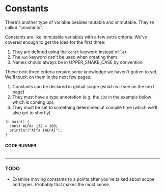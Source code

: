 # Constants

There's another type of variable besides
mutable and immutable. They're called "constants".

Constants are like immutable variables with a
few extra criteria. We've covered enough to
get the idea for the first three:

1. They are defined using the `const` keyword
   instead of `let`
2. The `mut` keyword can't be used when creating them
3. Names should always be in UPPER_SNAKE_CASE
   by convention.

These next three criteria require some knowledge we
haven't gotten to yet, We'll touch on them in the next
few pages.

1. Constants can be declared in global scope (which will
   see on the next page)
2. They must have a type annotation (e.g. the `i32`
   in the example below which is coming up).
3. They must be set to something determined at compile
   time (which we'll also get to shortly)

```rust, noplayground, EXAMPLE1
fn main() {
  const ALFA: i32 = 100;
  println!("Alfa {ALFA}");
}
```

#### CODE RUNNER

```rust, editable, CODE1

```

---

### TODO

- Examine moving constants to a points
  after you've talked about scope and types.
  Probably that makes the most sense.
